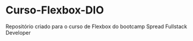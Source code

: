 # Curso-Flexbox-DIO
Repositório criado para o curso de Flexbox do bootcamp Spread Fullstack Developer

